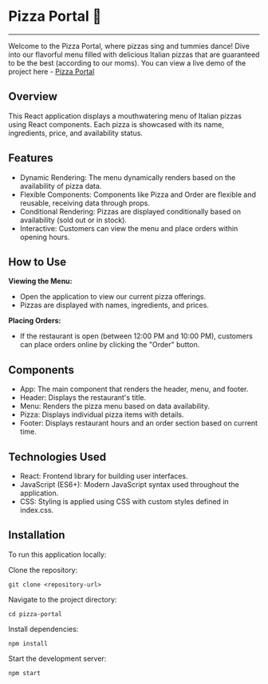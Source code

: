 # Pizza Portal 🍕
<hr>

Welcome to the Pizza Portal, where pizzas sing and tummies dance! Dive into our flavorful menu filled with delicious Italian pizzas that are guaranteed to be the best (according to our moms).
You can view a live demo of the project here - <a href="https://pizza-portal.netlify.app/">Pizza Portal</a>

## Overview
This React application displays a mouthwatering menu of Italian pizzas using React components. Each pizza is showcased with its name, ingredients, price, and availability status.

## Features

- Dynamic Rendering: The menu dynamically renders based on the availability of pizza data.
- Flexible Components: Components like Pizza and Order are flexible and reusable, receiving data through props.
- Conditional Rendering: Pizzas are displayed conditionally based on availability (sold out or in stock).
- Interactive: Customers can view the menu and place orders within opening hours.

## How to Use

**Viewing the Menu:**
- Open the application to view our current pizza offerings.
- Pizzas are displayed with names, ingredients, and prices.

**Placing Orders:**
- If the restaurant is open (between 12:00 PM and 10:00 PM), customers can place orders online by clicking the "Order" button.

## Components
- App: The main component that renders the header, menu, and footer.
- Header: Displays the restaurant's title.
- Menu: Renders the pizza menu based on data availability.
- Pizza: Displays individual pizza items with details.
- Footer: Displays restaurant hours and an order section based on current time.

## Technologies Used
- React: Frontend library for building user interfaces.
- JavaScript (ES6+): Modern JavaScript syntax used throughout the application.
- CSS: Styling is applied using CSS with custom styles defined in index.css.

## Installation
To run this application locally:

Clone the repository:
```
git clone <repository-url>
```
Navigate to the project directory:
```
cd pizza-portal
```
Install dependencies:
```
npm install
```
Start the development server:
```
npm start
```
